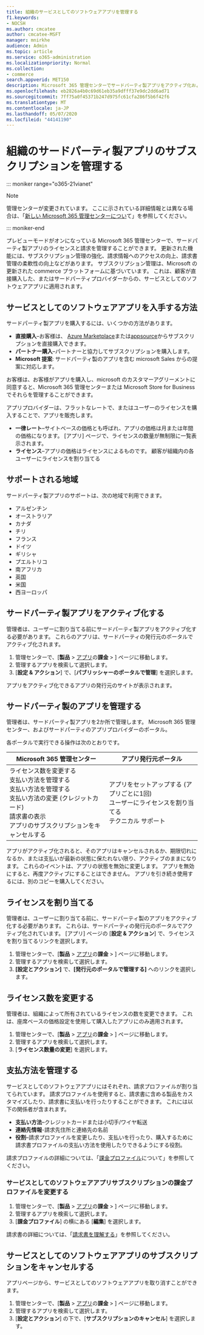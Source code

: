 ```yaml
---
title: 組織のサービスとしてのソフトウェアアプリを管理する
f1.keywords:
- NOCSH
ms.author: cmcatee
author: cmcatee-MSFT
manager: mnirkhe
audience: Admin
ms.topic: article
ms.service: o365-administration
ms.localizationpriority: Normal
ms.collection:
- commerce
search.appverid: MET150
description: Microsoft 365 管理センターでサードパーティ製アプリをアクティブ化および管理する方法について説明します。
ms.openlocfilehash: eb2826a4b0c69d61eb35a9dfff37e9dc2dd6ad71
ms.sourcegitcommit: 7ff75a0f45371b247d975fc61cfa286f5b6f42f6
ms.translationtype: MT
ms.contentlocale: ja-JP
ms.lasthandoff: 05/07/2020
ms.locfileid: "44141190"
---
```

# <a name="manage-third-party-app-subscriptions-for-your-organization"></a>組織のサードパーティ製アプリのサブスクリプションを管理する

::: moniker range="o365-21vianet"

> [!NOTE]
> 管理センターが変更されています。 ここに示されている詳細情報とは異なる場合は、「[新しい Microsoft 365 管理センターについ](https://docs.microsoft.com/microsoft-365/admin/microsoft-365-admin-center-preview?view=o365-21vianet)て」を参照してください。

::: moniker-end

プレビューモードがオンになっている Microsoft 365 管理センターで、サードパーティ製アプリのライセンスと請求を管理することができます。 更新された機能には、サブスクリプション管理の強化、請求情報へのアクセスの向上、請求書管理の柔軟性の向上などがあります。 サブスクリプション管理は、Microsoft の更新された commerce プラットフォームに基づいています。 これは、顧客が直接購入した、またはサードパーティプロバイダーからの、サービスとしてのソフトウェアアプリに適用されます。

## <a name="how-to-get-software-as-a-service-apps"></a>サービスとしてのソフトウェアアプリを入手する方法

サードパーティ製アプリを購入するには、いくつかの方法があります。

- **直接購入**–お客様は、 [Azure Marketplace](https://azuremarketplace.microsoft.com/marketplace/)または[appsource](https://www.appsource.com/)からサブスクリプションを直接購入できます。
- **パートナー購入**–パートナーと協力してサブスクリプションを購入します。
- **Microsoft 提案**: サードパーティ製のアプリを含む microsoft Sales からの提案に対応します。

お客様は、お客様がアプリを購入し、microsoft のカスタマーアグリーメントに同意すると、Microsoft 365 管理センターまたは Microsoft Store for Business でそれらを管理することができます。

アプリプロバイダーは、フラットなレートで、またはユーザーのライセンスを購入することで、アプリを販売します。

- **一律レート**–サイトベースの価格とも呼ばれ、アプリの価格は月または年間の価格になります。 [アプリ] ページで、ライセンスの数量が無制限に一覧表示されます。
- **ライセンス**–アプリの価格はライセンスによるものです。 顧客が組織内の各ユーザーにライセンスを割り当てる

## <a name="supported-regions"></a>サポートされる地域

サードパーティ製アプリのサポートは、次の地域で利用できます。

- アルゼンチン
- オーストラリア
- カナダ
- チリ
- フランス
- ドイツ
- ギリシャ
- プエルトリコ
- 南アフリカ
- 英国
- 米国
- 西ヨーロッパ

## <a name="activate-third-party-apps"></a>サードパーティ製アプリをアクティブ化する

管理者は、ユーザーに割り当てる前にサードパーティ製アプリをアクティブ化する必要があります。 これらのアプリは、サードパーティの発行元のポータルでアクティブ化されます。

1. 管理センターで、[**製品** > <a href="https://go.microsoft.com/fwlink/p/?linkid=2125823" target="_blank">アプリ</a>の**課金** > ] ページに移動します。
2. 管理するアプリを検索して選択します。
3. [**設定 & アクション**] で、[**パブリッシャーのポータルで管理**] を選択します。

アプリをアクティブ化できるアプリの発行元のサイトが表示されます。

## <a name="manage-third-party-apps"></a>サードパーティ製のアプリを管理する

管理者は、サードパーティ製アプリを2か所で管理します。 Microsoft 365 管理センター、およびサードパーティのアプリプロバイダーのポータル。

各ポータルで実行できる操作は次のとおりです。

| Microsoft 365 管理センター | アプリ発行元ポータル |
| --- | --- |
| ライセンス数を変更する <br> 支払い方法を管理する <br> 支払い方法を管理する <br> 支払い方法の変更 (クレジットカード) <br> 請求書の表示 <br> アプリのサブスクリプションをキャンセルする | アプリをセットアップする (アプリごとに1回) <br> ユーザーにライセンスを割り当てる <br> テクニカル サポート |

アプリがアクティブ化されると、そのアプリはキャンセルされるか、期限切れになるか、または支払いが最新の状態に保たれない限り、アクティブのままになります。 これらのイベントは、アプリの状態を無効に変更します。 アプリを無効にすると、再度アクティブにすることはできません。 アプリを引き続き使用するには、別のコピーを購入してください。

## <a name="assign-licenses"></a>ライセンスを割り当てる

管理者は、ユーザーに割り当てる前に、サードパーティ製のアプリをアクティブ化する必要があります。 これらは、サードパーティの発行元のポータルでアクティブ化されています。 [アプリ] ページの [**設定 & アクション**] で、ライセンスを割り当てるリンクを選択します。

1. 管理センターで、[**製品** > <a href="https://go.microsoft.com/fwlink/p/?linkid=2125823" target="_blank">アプリ</a>の**課金** > ] ページに移動します。
2. 管理するアプリを検索して選択します。
3. **[設定とアクション]** で、**[発行元のポータルで管理する]** へのリンクを選択します。

## <a name="change-license-quantity"></a>ライセンス数を変更する

管理者は、組織によって所有されているライセンスの数を変更できます。 これは、座席ベースの価格設定を使用して購入したアプリにのみ適用されます。

1. 管理センターで、[**製品** > <a href="https://go.microsoft.com/fwlink/p/?linkid=2125823" target="_blank">アプリ</a>の**課金** > ] ページに移動します。
2. 管理するアプリを検索して選択します。
3. [**ライセンス数量の変更**] を選択します。

## <a name="manage-payment-methods"></a>支払方法を管理する

サービスとしてのソフトウェアアプリにはそれぞれ、請求プロファイルが割り当てられています。 請求プロファイルを使用すると、請求書に含める製品をカスタマイズしたり、請求書に支払いを行ったりすることができます。 これには以下の関係者が含まれます。

- **支払い方法**–クレジットカードまたは小切手/ワイヤ転送
- **連絡先情報**-請求先住所と連絡先の名前
- **役割**–請求プロファイルを変更したり、支払いを行ったり、購入するために請求書プロファイルの支払い方法を使用したりできるようにする役割。

請求プロファイルの詳細については、「[課金プロファイル](https://docs.microsoft.com/microsoft-store/billing-profile)について」を参照してください。

### <a name="change-the-billing-profile-on-a-software-as-a-service-app-subscription"></a>サービスとしてのソフトウェアアプリサブスクリプションの課金プロファイルを変更する

1. 管理センターで、[**製品** > <a href="https://go.microsoft.com/fwlink/p/?linkid=2125823" target="_blank">アプリ</a>の**課金** > ] ページに移動します。
2. 管理するアプリを検索して選択します。
3. [**課金プロファイル**] の横にある [**編集**] を選択します。

請求書の詳細については、「[請求書を理解する](billing-and-payments/understand-your-invoice.md)」を参照してください。

## <a name="cancel-a-software-as-a-service-app-subscription"></a>サービスとしてのソフトウェアアプリのサブスクリプションをキャンセルする

アプリページから、サービスとしてのソフトウェアアプリを取り消すことができます。

1. 管理センターで、[**製品** > <a href="https://go.microsoft.com/fwlink/p/?linkid=2125823" target="_blank">アプリ</a>の**課金** > ] ページに移動します。
2. 管理するアプリを検索して選択します。
3. [**設定とアクション**] の下で、[**サブスクリプションのキャンセル**] を選択します。
